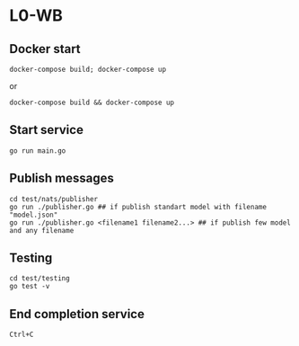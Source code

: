 # L0-WB
## Docker start
```
docker-compose build; docker-compose up
```
or
```
docker-compose build && docker-compose up
```
## Start service
```
go run main.go
```
## Publish messages
```
cd test/nats/publisher
go run ./publisher.go ## if publish standart model with filename "model.json"
go run ./publisher.go <filename1 filename2...> ## if publish few model and any filename
```
## Testing
```
cd test/testing
go test -v
```
## End completion service
`Ctrl+C`
